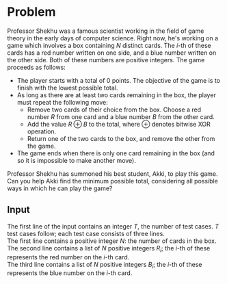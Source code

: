 # Problem

Professor Shekhu was a famous scientist working in the field of game theory in the early days of computer science. Right now, he's working on a game which involves a box containing $N$ distinct cards. The $i$-th of these cards has a red number written on one side, and a blue number written on the other side. Both of these numbers are positive integers. The game proceeds as follows:

- The player starts with a total of $0$ points. The objective of the game is to finish with the lowest possible total.
- As long as there are at least two cards remaining in the box, the player must repeat the following move:
  - Remove two cards of their choice from the box. Choose a red number $R$ from one card and a blue number $B$ from the other card.
  - Add the value $R \oplus B$ to the total, where $\oplus$ denotes bitwise XOR operation.
  - Return one of the two cards to the box, and remove the other from the game.
- The game ends when there is only one card remaining in the box (and so it is impossible to make another move).

Professor Shekhu has summoned his best student, Akki, to play this game. Can you help Akki find the minimum possible total, considering all possible ways in which he can play the game?

## Input

The first line of the input contains an integer $T$, the number of test cases. $T$ test cases follow; each test case consists of three lines.  
The first line contains a positive integer $N$: the number of cards in the box.  
The second line contains a list of $N$ positive integers $R_i$; the $i$-th of these represents the red number on the $i$-th card.  
The third line contains a list of $N$ positive integers $B_i$; the $i$-th of these represents the blue number on the $i$-th card.
